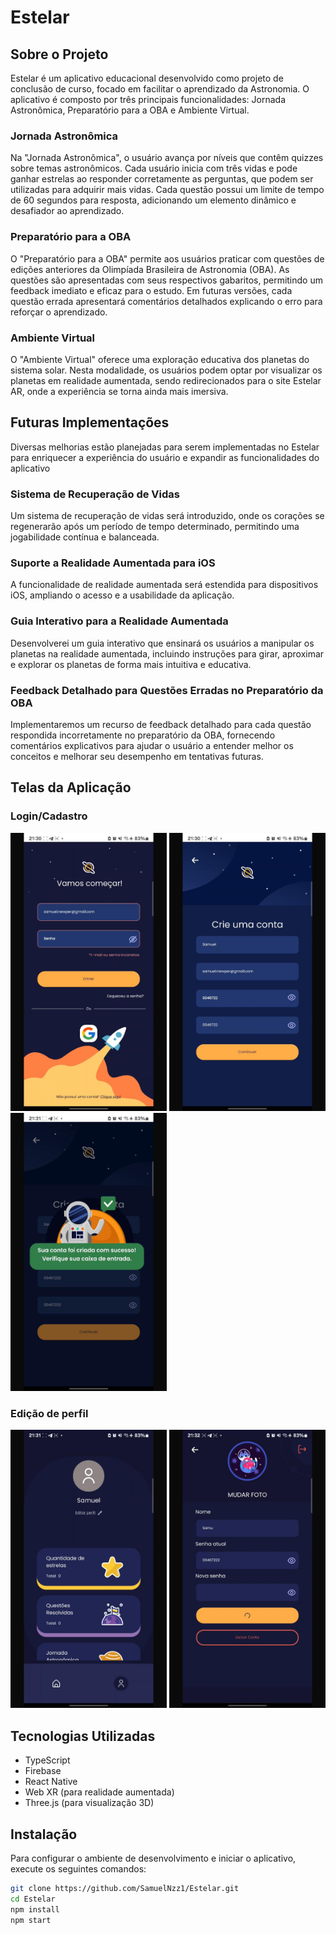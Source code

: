 # Estelar

## Sobre o Projeto

Estelar é um aplicativo educacional desenvolvido como projeto de conclusão de curso, focado em facilitar o aprendizado da Astronomia. O aplicativo é composto por três principais funcionalidades: Jornada Astronômica, Preparatório para a OBA e Ambiente Virtual.

### Jornada Astronômica

Na "Jornada Astronômica", o usuário avança por níveis que contêm quizzes sobre temas astronômicos. Cada usuário inicia com três vidas e pode ganhar estrelas ao responder corretamente as perguntas, que podem ser utilizadas para adquirir mais vidas. Cada questão possui um limite de tempo de 60 segundos para resposta, adicionando um elemento dinâmico e desafiador ao aprendizado.

### Preparatório para a OBA

O "Preparatório para a OBA" permite aos usuários praticar com questões de edições anteriores da Olimpíada Brasileira de Astronomia (OBA). As questões são apresentadas com seus respectivos gabaritos, permitindo um feedback imediato e eficaz para o estudo. Em futuras versões, cada questão errada apresentará comentários detalhados explicando o erro para reforçar o aprendizado.

### Ambiente Virtual

O "Ambiente Virtual" oferece uma exploração educativa dos planetas do sistema solar. Nesta modalidade, os usuários podem optar por visualizar os planetas em realidade aumentada, sendo redirecionados para o site Estelar AR, onde a experiência se torna ainda mais imersiva.

## Futuras Implementações

Diversas melhorias estão planejadas para serem implementadas no Estelar para enriquecer a experiência do usuário e expandir as funcionalidades do aplicativo

### Sistema de Recuperação de Vidas

Um sistema de recuperação de vidas será introduzido, onde os corações se regenerarão após um período de tempo determinado, permitindo uma jogabilidade contínua e balanceada.

### Suporte a Realidade Aumentada para iOS

A funcionalidade de realidade aumentada será estendida para dispositivos iOS, ampliando o acesso e a usabilidade da aplicação.

### Guia Interativo para a Realidade Aumentada

Desenvolverei um guia interativo que ensinará os usuários a manipular os planetas na realidade aumentada, incluindo instruções para girar, aproximar e explorar os planetas de forma mais intuitiva e educativa.

### Feedback Detalhado para Questões Erradas no Preparatório da OBA

Implementaremos um recurso de feedback detalhado para cada questão respondida incorretamente no preparatório da OBA, fornecendo comentários explicativos para ajudar o usuário a entender melhor os conceitos e melhorar seu desempenho em tentativas futuras.

## Telas da Aplicação

### Login/Cadastro

<div> 
<img src="assets/Login-Cadastro1.jpeg" width="250" height="auto">
<img src="assets/Login-Cadastro2.jpeg" width="250" height="auto">
<img src="assets/Login-Cadastro3.jpeg" width="250" height="auto">
</div>

### Edição de perfil

<div> 
<img src="assets/PerfilEdit1.jpeg" width="250" height="auto">
<img src="assets/PerfilEdit2.jpeg" width="250" height="auto">
</div>



## Tecnologias Utilizadas

- TypeScript
- Firebase
- React Native
- Web XR (para realidade aumentada)
- Three.js (para visualização 3D)

## Instalação

Para configurar o ambiente de desenvolvimento e iniciar o aplicativo, execute os seguintes comandos:

```bash
git clone https://github.com/SamuelNzz1/Estelar.git
cd Estelar
npm install
npm start
